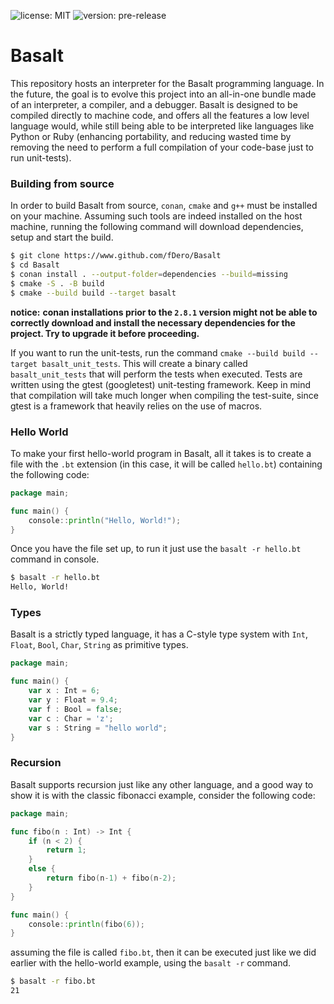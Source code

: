 ![license: MIT](https://img.shields.io/badge/license-MIT-blue)
![version: pre-release](https://img.shields.io/badge/version-pre--release-red)

# Basalt
This repository hosts an interpreter for the Basalt programming language. In the future, 
the goal is to evolve this project into an all-in-one bundle made of an interpreter, a compiler, and a debugger.
Basalt is designed to be compiled directly to machine code, and offers all the features a low level language would, 
while still being able to be interpreted like languages like Python or Ruby (enhancing portability, 
and reducing wasted time by removing the need to perform a full compilation of your code-base just to run unit-tests).

### Building from source
In order to build Basalt from source, `conan`, `cmake` and `g++` must be installed on your machine.
Assuming such tools are indeed installed on the host machine, running the following command will download 
dependencies, setup and start the build.
```bash
$ git clone https://www.github.com/fDero/Basalt
$ cd Basalt
$ conan install . --output-folder=dependencies --build=missing
$ cmake -S . -B build
$ cmake --build build --target basalt
```
**notice:** __conan installations prior to the `2.8.1` version might not be able to correctly download and install the
necessary dependencies for the project. Try to upgrade it before proceeding.__

If you want to run the unit-tests, run the command `cmake --build build --target basalt_unit_tests`. This will create
a binary called `basalt_unit_tests` that will perform the tests when executed. Tests are written using the
gtest (googletest) unit-testing framework. Keep in mind that compilation will take much longer when compiling
the test-suite, since gtest is a framework that heavily relies on the use of macros.


### Hello World
To make your first hello-world program in Basalt, all it takes is to create a file with the `.bt` extension 
(in this case, it will be called `hello.bt`) containing the following code:
```go
package main;

func main() {
    console::println("Hello, World!");
}
```

Once you have the file set up, to run it just use the `basalt -r hello.bt` command in console.
```bash
$ basalt -r hello.bt
Hello, World!
```

### Types
Basalt is a strictly typed language, it has a C-style type system with 
`Int`, `Float`, `Bool`, `Char`, `String` as primitive types. 
```go
package main;

func main() {
    var x : Int = 6;
    var y : Float = 9.4;
    var f : Bool = false;
    var c : Char = 'z';
    var s : String = "hello world";
}
```

### Recursion
Basalt supports recursion just like any other language, and a good way to show it is with the classic 
fibonacci example, consider the following code:
```go
package main;

func fibo(n : Int) -> Int {
    if (n < 2) {
        return 1;
    }
    else {
        return fibo(n-1) + fibo(n-2);
    }
}

func main() {
    console::println(fibo(6));
}
```
assuming the file is called `fibo.bt`, then it can be executed just like we did earlier with the hello-world example, 
using the `basalt -r` command.
```bash
$ basalt -r fibo.bt
21
```
